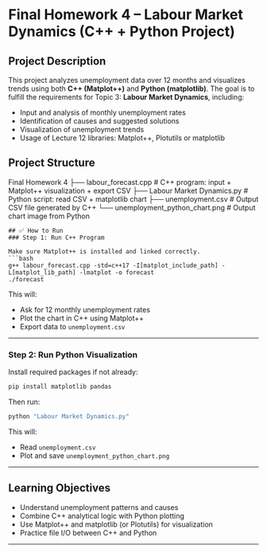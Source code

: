 # Final Homework 4 – Labour Market Dynamics (C++ + Python Project)
## Project Description
This project analyzes unemployment data over 12 months and visualizes trends using both **C++ (Matplot++)** and **Python (matplotlib)**.
The goal is to fulfill the requirements for Topic 3: **Labour Market Dynamics**, including:
- Input and analysis of monthly unemployment rates
- Identification of causes and suggested solutions
- Visualization of unemployment trends
- Usage of Lecture 12 libraries: Matplot++, Plotutils or matplotlib
## Project Structure
Final Homework 4
├── labour_forecast.cpp            # C++ program: input + Matplot++ visualization + export CSV
├── Labour Market Dynamics.py      # Python script: read CSV + matplotlib chart
├── unemployment.csv               # Output CSV file generated by C++
└── unemployment_python_chart.png  # Output chart image from Python
```
## ✅ How to Run
### Step 1: Run C++ Program

Make sure Matplot++ is installed and linked correctly.
```bash
g++ labour_forecast.cpp -std=c++17 -I[matplot_include_path] -L[matplot_lib_path] -lmatplot -o forecast
./forecast
```

This will:
- Ask for 12 monthly unemployment rates
- Plot the chart in C++ using Matplot++
- Export data to `unemployment.csv`

---

### Step 2: Run Python Visualization

Install required packages if not already:
```bash
pip install matplotlib pandas
```

Then run:
```bash
python "Labour Market Dynamics.py"
```

This will:
- Read `unemployment.csv`
- Plot and save `unemployment_python_chart.png`

---

## Learning Objectives

- Understand unemployment patterns and causes
- Combine C++ analytical logic with Python plotting
- Use Matplot++ and matplotlib (or Plotutils) for visualization
- Practice file I/O between C++ and Python

---

